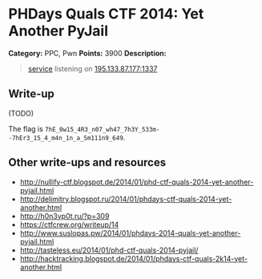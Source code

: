 # PHDays Quals CTF 2014: Yet Another PyJail

**Category:** PPC, Pwn
**Points:** 3900
**Description:**

> [service](jail.py.903c8ee6a9118e72f1c14be868b72d67d2b1cdae) listening on [195.133.87.177:1337](http://ctfarchive.phdays.com/phd4quals/yet%20another%20pyjail%20%283900%29/ctf-task-churin-pyjail.ova)

## Write-up

(TODO)

The flag is `7hE_0w15_4R3_n07_wh47_7h3Y_533m--7hEr3_15_4_m4n_1n_a_5m111n9_649`.

## Other write-ups and resources

* <http://nullify-ctf.blogspot.de/2014/01/phd-ctf-quals-2014-yet-another-pyjail.html>
* <http://delimitry.blogspot.ru/2014/01/phdays-ctf-quals-2014-yet-another.html>
* <http://h0n3yp0t.ru/?p=309>
* <https://ctfcrew.org/writeup/14>
* <http://www.suslopas.pw/2014/01/phdays-2014-quals-yet-another-pyjail.html>
* <http://tasteless.eu/2014/01/phd-ctf-quals-2014-pyjail/>
* <http://hacktracking.blogspot.de/2014/01/phdays-ctf-quals-2k14-yet-another.html>
